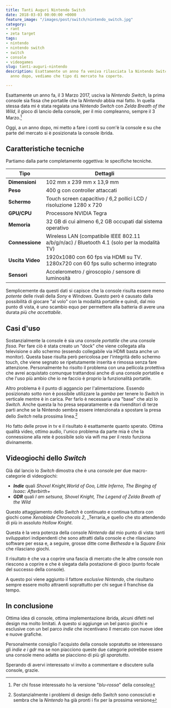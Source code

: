 ```yaml
---
title: Tanti Auguri Nintendo Switch
date: 2018-03-03 00:00:00 +0000
feature_image: "/images/post/switch/nintendo_switch.jpg"
category:
- rant
- zeta target
tags:
- nintendo
- nintendo switch
- switch
- console
- videogames
slug: tanti-auguri-nintendo
description: Esattamente un anno fa veniva rilasciata la Nintendo Switch. Oggi, un
  anno dopo, vediamo che tipo di mercato ha coperto.

---
```

Esattamente un anno fa, il 3 Marzo 2017, usciva la _Nintendo Switch_, la prima console sia fissa che portatile che la _Nintendo_ abbia mai fatto. In quella stessa data mi è stata regalata una _Nintendo Switch_ con _Zelda Breath of the Wild_, il gioco di lancio della console, per il mio compleanno, sempre il 3 Marzo.[^1]

Oggi, a un anno dopo, mi metto a fare i conti su com'è la console e su che parte del mercato si è posizionata la console ibrida.

## Caratteristiche tecniche
Partiamo dalla parte completamente oggettiva: le specifiche tecniche.


| Tipo             | Dettagli                                                                                    |
| ---------------- | ------------------------------------------------------------------------------------------- |
| **Dimensioni**   | 102 mm x 239 mm x 13,9 mm                                                                   |
| **Peso**         | 400 g con controller attaccati                                                              |
| **Schermo**      | Touch screen capacitivo / 6,2 pollici LCD / risoluzione 1280 x 720                          |
| **GPU/CPU**      | Processore NVIDIA Tegra                                                                     |
| **Memoria**      | 32 GB di cui almeno 6,2 GB occupati dal sistema operativo                                   |
| **Connessione**  | Wireless LAN (compatibile IEEE 802.11 a/b/g/n/ac) / Bluetooth 4.1 (solo per la modalità TV) |
| **Uscita Video** | 1920x1080 con 60 fps via HDMI su TV. 1280x720 con 60 fps sullo schermo integrato            |
| **Sensori**      | Accelerometro / giroscopio / sensore di luminosità                                          |

Semplicemente da questi dati si capisce che la console risulta essere meno _potente_ delle rivali della _Sony_ e _Windows_. Questo però è causato dalla possibilità di giocare "al volo" con la modalità portatile e quindi, dal mio punto di vista, è uno scambio equo per permettere alla batteria di avere una durata _più che accettabile_.

## Casi d'uso

Sostanzialmente la console è sia una console _portatile_ che una console _fissa_. 
Per fare ciò è stata creato un "dock" che viene collegata alla televisione o allo schermo (essendo collegabile via HDMI basta anche un monitor). Questa base risulta però pericolosa per l'integrità dello schermo touch, che viene segnato se ripetutamente inserita e rimossa senza fare attenzione. Personalmente ho risolto il problema con una pellicola protettiva che avrei acquistato comunque trattandosi anche di una console portatile e che l'uso più ambio che io ne faccio è proprio la funzionalità portatile.

Altro problema è il punto di aggancio per l'alimentazione. Essendo posizionato sotto non è possibile utilizzare la _gamba_ per tenere lo _Switch_ in verticale mentre è in carica. Per farlo è necessaria una "base" che alzi lo _Switch_. Anche questa la ho presa separatamente e da rivenditori di terze parti anche se la Nintendo sembra essere intenzionata a spostare la presa dello _Switch_ nella prossima linea.[^2]

Ho fatto delle prove in tv e il risultato è esattamente quanto sperato. Ottima qualità video, ottimo audio, l'unico problema da parte mia è che la connessione alla rete è possibile solo via wifi ma per il resto funziona divinamente. 

## Videogiochi dello _Switch_

Già dal lancio lo _Switch_ dimostra che è una console per due macro-categorie di videogiochi:

* _**Indie**_ quali _Shovel Knight,World of Goo, Little Inferno, The Binging of Isaac: Afterbirth+_
* _**GDR**_ quali _I am setsuna, Shovel Knight, The Legend of Zelda Breath of the Wild_

Questo attaggiamento dello _Switch_ è continuato e continua tuttora con giochi come _Xenoblade Chronocols 2_, _Terraria_e quello che sto attendendo di più in assoluto _Hollow Knight_.

Questa è la vera potenza della console _Nintendo_ dal mio punto di vista: tanti sviluppatori indipendenti che sono attratti dalla console e che rilasciano software per essa e, a seguire, grosse ditte come _Bethesda_ e la _Square Enix_ che rilasciano giochi.

Il risultato è che va a coprire una fascia di mercato che le altre console non riescono a coprire e che è slegata dalla postazione di gioco (punto focale del successo della console).

A questo poi viene aggiunto il fattore _esclusive Nintendo_, che risultano sempre essere molto attraenti soprattutto per chi segue il franchise da tempo.

## In conclusione

Ottima idea di console, ottima implementazione ibrida, alcuni difetti nel design ma molto limitati. A questo si aggiunge un bel parco giochi e esclusive con un bel parco _indie_ che incentivano il mercato con nuove idee e nuove grafiche.

Personalmente consiglio l'acquisto della console sopratutto se interessano gli _indie e i gdr_ ma se non piacciono queste due categorie potrebbe essere una console meno adatta se piacciono di più gli _sparatutto_. 

Sperando di avervi interessato vi invito a commentare e discutere sulla console, grazie.

[^1]: Per chi fosse interessato ho la versione "_blu-rossa_" della console
[^2]: Sostanzialmente i problemi di design dello _Switch_ sono conosciuti e sembra che la _Nintendo_ ha già pronti i fix per la prossima versione
